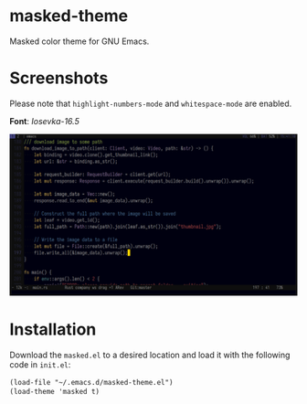 # masked-theme
Masked color theme for GNU Emacs.

# Screenshots
Please note that `highlight-numbers-mode` and `whitespace-mode` are enabled.

**Font**: *Iosevka-16.5*

![Alt text](/screenshot.png "Screenshot")

# Installation
Download the `masked.el` to a desired location and load it with the following code in `init.el`:
```
(load-file "~/.emacs.d/masked-theme.el")
(load-theme 'masked t)
```
